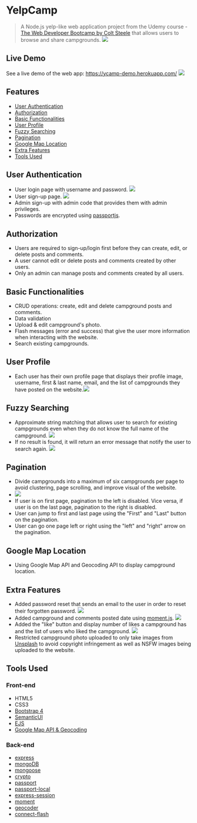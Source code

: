 # YelpCamp
> A Node.js yelp-like web application project from the Udemy course - [The Web Developer Bootcamp by Colt Steele](https://www.udemy.com/the-web-developer-bootcamp/) that allows users to browse and share campgrounds.
> <img src="/img/welcome.png?raw=true">
## Live Demo
See a live demo of the web app: https://ycamp-demo.herokuapp.com/
<img src="/img/index.png?raw=true">
## Features
- [User Authentication](#user-authentication)
- [Authorization](#authorization)
- [Basic Functionalities](#basic-functionalities)
- [User Profile](#user-profile)
- [Fuzzy Searching](#fuzzy-searching)
- [Pagination](#pagination)
- [Google Map Location](#google-map-location)
- [Extra Features](#extra-features)
- [Tools Used](#tools-used)

## User Authentication
* User login page with username and password. <img src="/img/login.png?raw=true">
* User sign-up page. <img src="/img/register.png?raw=true">
* Admin sign-up with admin code that provides them with admin privileges.
* Passwords are encrypted using [passportjs](http://www.passportjs.org/).
  
## Authorization
* Users are required to sign-up/login first before they can create, edit, or delete posts and comments.
* A user cannot edit or delete posts and comments created by other users.
* Only an admin can manage posts and comments created by all users.

## Basic Functionalities
* CRUD operations: create, edit and delete campground posts and comments.
* Data validation
* Upload & edit campground's photo.
* Flash messages (error and success) that give the user more information when interacting with the website.
* Search existing campgrounds.

## User Profile
* Each user has their own profile page that displays their profile image, username, first & last name, email, and the list of campgrounds they have posted on the website.<img src="/img/user.png?raw=true">

## Fuzzy Searching
* Approximate string matching that allows user to search for existing campgrounds even when they do not know the full name of the campground. <img src="/img/search-success.png?raw=true">
* If no result is found, it will return an error message that notify the user to search again. <img src="/img/search-fail.png?raw=true">

## Pagination
* Divide campgrounds into a maximum of six campgrounds per page to avoid clustering, page scrolling, and improve visual of the website. 
* <img src="/img/pagination.png?raw=true">
* If user is on first page, pagination to the left is disabled. Vice versa, if user is on the last page, pagination to the right is disabled.
* User can jump to first and last page using the "First" and "Last" button on the pagination.
* User can go one page left or right using the "left" and "right" arrow on the pagination.

## Google Map Location
* Using Google Map API and Geocoding API to display campground location.

## Extra Features
* Added password reset that sends an email to the user in order to reset their forgotten password. <img src="/img/password-reset.png?raw=true">
* Added campground and comments posted date using [moment.js](https://momentjs.com/). <img src="/img/momentjs.png?raw=true">
* Added the "like" button and display number of likes a campground has and the list of users who liked the campground. <img src="/img/likes.png?raw=true">
* Restricted campground photo uploaded to only take images from [Unsplash](https://unsplash.com/) to avoid copyright infringement as well as NSFW images being uploaded to the website.


## Tools Used
### Front-end
* HTML5
* CSS3
* [Bootstrap 4](https://getbootstrap.com/)
* [SemanticUI](https://semantic-ui.com/)
* [EJS](https://ejs.co/)
* [Google Map API & Geocoding](https://cloud.google.com/maps-platform/)
### Back-end
* [express](https://expressjs.com/)
* [mongoDB](https://www.mongodb.com/)
* [mongoose](http://mongoosejs.com/)
* [crypto](https://nodejs.org/api/crypto.html#crypto_crypto)
* [passport](http://www.passportjs.org/)
* [passport-local](https://github.com/jaredhanson/passport-local#passport-local)
* [express-session](https://github.com/expressjs/session#express-session)
* [moment](https://momentjs.com/)
* [geocoder](https://github.com/wyattdanger/geocoder#geocoder)
* [connect-flash](https://github.com/jaredhanson/connect-flash#connect-flash)

